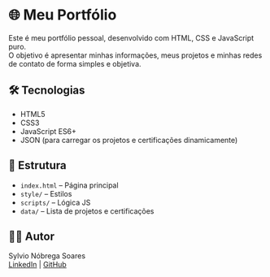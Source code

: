 # 🌐 Meu Portfólio

Este é meu portfólio pessoal, desenvolvido com HTML, CSS e JavaScript puro.  
O objetivo é apresentar minhas informações, meus projetos e minhas redes de contato de forma simples e objetiva.

## 🛠️ Tecnologias

- HTML5
- CSS3
- JavaScript ES6+
- JSON (para carregar os projetos e certificações dinamicamente)

## 📂 Estrutura

- `index.html` – Página principal
- `style/` – Estilos
- `scripts/` – Lógica JS
- `data/` – Lista de projetos e certificações

## 🙋‍♂️ Autor

Sylvio Nóbrega Soares  
[LinkedIn](https://linkedin.com/in/nobregasylvio) | [GitHub](https://github.com/nobregasylvio)
